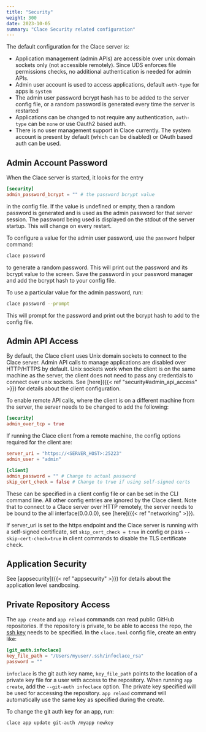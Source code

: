```yaml
---
title: "Security"
weight: 300
date: 2023-10-05
summary: "Clace Security related configuration"
---
```


The default configuration for the Clace server is:

- Application management (admin APIs) are accessible over unix domain sockets only (not accessible remotely). Since UDS enforces file permissions checks, no additional authentication is needed for admin APIs.
- Admin user account is used to access applications, default `auth-type` for apps is `system`
- The admin user password bcrypt hash has to be added to the server config file, or a random password is generated every time the server is restarted
- Applications can be changed to not require any authentication, `auth-type` can be `none` or use Oauth2 based auth.
- There is no user management support in Clace currently. The system account is present by default (which can be disabled) or OAuth based auth can be used.

## Admin Account Password

When the Clace server is started, it looks for the entry

```toml {filename="clace.toml"}
[security]
admin_password_bcrypt = "" # the password bcrypt value
```

in the config file. If the value is undefined or empty, then a random password is generated and is used as the admin password for that server session. The password being used is displayed on the stdout of the server startup. This will change on every restart.

To configure a value for the admin user password, use the `password` helper command:

```bash
clace password
```

to generate a random password. This will print out the password and its bcrypt value to the screen. Save the password in your password manager and add the bcrypt hash to your config file.

To use a particular value for the admin password, run:

```bash
clace password --prompt
```

This will prompt for the password and print out the bcrypt hash to add to the config file.

## Admin API Access

By default, the Clace client uses Unix domain sockets to connect to the Clace server. Admin API calls to manage applications are disabled over HTTP/HTTPS by default. Unix sockets work when the client is on the same machine as the server, the client does not need to pass any credentials to connect over unix sockets. See [here]({{< ref "security#admin_api_access" >}}) for details about the client configuration.

To enable remote API calls, where the client is on a different machine from the server, the server needs to be changed to add the following:

```toml {filename="clace.toml"}
[security]
admin_over_tcp = true
```

If running the Clace client from a remote machine, the config options required for the client are:

```toml {filename="clace.toml"}
server_uri = "https://<SERVER_HOST>:25223"
admin_user = "admin"

[client]
admin_password = "" # Change to actual password
skip_cert_check = false # Change to true if using self-signed certs
```

These can be specified in a client config file or can be set in the CLI command line. All other config entries are ignored by the Clace client. Note that to connect to a Clace server over HTTP remotely, the server needs to be bound to the all interface(0.0.0.0), see [here]({{< ref "networking" >}}).

If server_uri is set to the https endpoint and the Clace server is running with a self-signed certificate, set `skip_cert_check = true` in config or pass `--skip-cert-check=true` in client commands to disable the TLS certificate check.

## Application Security

See [appsecurity]({{< ref "appsecurity" >}}) for details about the application level sandboxing.

## Private Repository Access

The `app create` and `app reload` commands can read public GitHub repositories. If the repository is private, to be able to access the repo, the [ssh key](https://docs.github.com/en/authentication/connecting-to-github-with-ssh/adding-a-new-ssh-key-to-your-github-account) needs to be specified. In the `clace.toml` config file, create an entry like:

```toml {filename="clace.toml"}
[git_auth.infoclace]
key_file_path = "/Users/myuser/.ssh/infoclace_rsa"
password = ""
```

`infoclace` is the git auth key name, `key_file_path` points to the location of a private key file for a user with access to the repository. When running `app create`, add the `--git-auth infoclace` option. The private key specified will be used for accessing the repository. `app reload` command will automatically use the same key as specified during the create.

To change the git auth key for an app, run:

```bash
clace app update git-auth /myapp newkey
```
